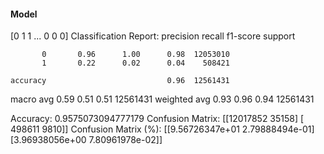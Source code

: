 #### Model
[0 1 1 ... 0 0 0]
Classification Report:
              precision    recall  f1-score   support

           0       0.96      1.00      0.98  12053010
           1       0.22      0.02      0.04    508421

    accuracy                           0.96  12561431
   macro avg       0.59      0.51      0.51  12561431
weighted avg       0.93      0.96      0.94  12561431

Accuracy: 0.9575073094777179
Confusion Matrix:
[[12017852    35158]
 [  498611     9810]]
Confusion Matrix (%):
[[9.56726347e+01 2.79888494e-01]
 [3.96938056e+00 7.80961978e-02]]
